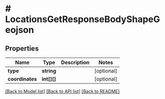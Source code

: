 # # LocationsGetResponseBodyShapeGeojson

## Properties

Name | Type | Description | Notes
------------ | ------------- | ------------- | -------------
**type** | **string** |  | [optional]
**coordinates** | **int[][]** |  | [optional]

[[Back to Model list]](../../README.md#models) [[Back to API list]](../../README.md#endpoints) [[Back to README]](../../README.md)
